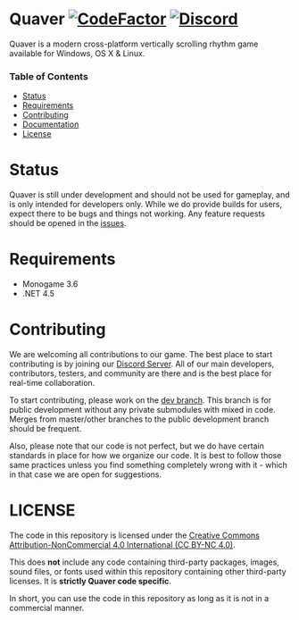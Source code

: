 # Quaver [![CodeFactor](https://www.codefactor.io/repository/github/swan/quaver/badge)](https://www.codefactor.io/repository/github/swan/quaver) [![Discord](https://discordapp.com/api/guilds/354206121386573824/widget.png?style=shield)](https://discord.gg/nJa8VFr)
Quaver is a modern cross-platform vertically scrolling rhythm game available for Windows, OS X & Linux. 

### Table of Contents ###
* [Status](https://github.com/Swan/Quaver#status)
* [Requirements](https://github.com/Swan/Quaver#requirements)
* [Contributing](https://github.com/Swan/Quaver#contributing)
* [Documentation](https://github.com/Swan/Quaver/wiki/Documentation)
* [License](https://github.com/Swan/Quaver#license)

# Status
Quaver is still under development and should not be used for gameplay, and is only intended for developers only. While we do provide builds for users, expect there to be bugs and things not working. Any feature requests should be opened in the [issues](https://github.com/Swan/Quaver/issues).

# Requirements
* Monogame 3.6
* .NET 4.5

# Contributing 
We are welcoming all contributions to our game. The best place to start contributing is by joining our [Discord Server](https://discord.gg/nJa8VFr). All of our main developers, contributors, testers, and community are there and is the best place for real-time collaboration.

To start contributing, please work on the [dev branch](https://github.com/Swan/Quaver/tree/dev). This branch is for public development without any private submodules with mixed in code. Merges from master/other branches to the public development branch should be frequent. 

Also, please note that our code is not perfect, but we do have certain standards in place for how we organize our code. It is best to follow those same practices unless you find something completely wrong with it - which in that case we are open for suggestions.

# LICENSE
The code in this repository is licensed under the [Creative Commons Attribution-NonCommercial 4.0 International (CC BY-NC 4.0)](https://tldrlegal.com/license/creative-commons-attribution-noncommercial-4.0-international-(cc-by-nc-4.0)#summary). 

This does **not** include any code containing third-party packages, images, sound files, or fonts used within this repository containing other third-party licenses. It is **strictly Quaver code specific**. 

In short, you can use the code in this repository as long as it is not in a commercial manner.
